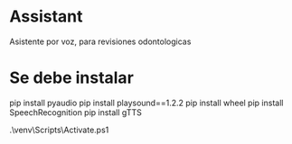 # Assistant
Asistente por voz, para revisiones odontologicas

# Se debe instalar
pip install pyaudio
pip install playsound==1.2.2
pip install wheel
pip install SpeechRecognition
pip install gTTS

.\venv\Scripts\Activate.ps1
